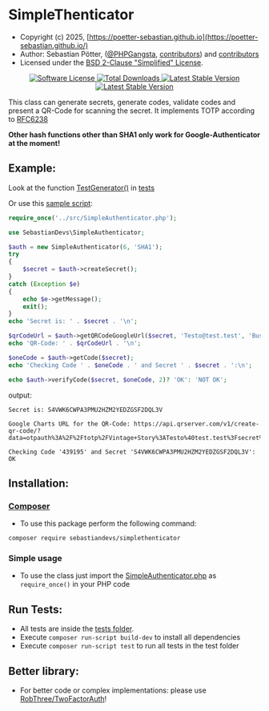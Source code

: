 # SimpleThenticator

* Copyright (c) 2025, [https://poetter-sebastian.github.io](https://poetter-sebastian.github.io/)
* Author: Sebastian Pötter, ([@PHPGangsta](https://github.com/PHPGangsta/GoogleAuthenticator), [contributors](https://github.com/PHPGangsta/GoogleAuthenticator/graphs/contributors)) and [contributors](https://github.com/poetter-sebastian/SimpleThenticator/graphs/contributors)
* Licensed under the [BSD 2-Clause "Simplified" License](https://github.com/poetter-sebastian/SimpleThenticator/blob/main/LICENSE).

<p align="center">
    <a href="LICENSE" target="_blank">
        <img alt="Software License" src="https://img.shields.io/badge/lisence-BSD_2_Clause-green?style=flat-square">
    </a>
    <a href="https://packagist.org/packages/sebastiandevs/simplethenticator" target="_blank">
        <img alt="Total Downloads" src="https://img.shields.io/packagist/dt/sebastiandevs/simplethenticator.svg?style=flat-square">
    </a>
    <a href="https://packagist.org/packages/sebastiandevs/simplethenticator" target="_blank">
        <img alt="Latest Stable Version" src="https://img.shields.io/packagist/v/sebastiandevs/simplethenticator.svg?style=flat-square&label=stable">
    </a>
    <a href="https://github.com/poetter-sebastian/SimpleThenticator/actions/workflows/phpunit_tests.yml" target="_blank">
        <img alt="Latest Stable Version" src="https://github.com/poetter-sebastian/SimpleThenticator/actions/workflows/phpunit_tests.yml/badge.svg?branch=develop">
    </a>
</p>

This class can generate secrets, generate codes, validate codes and present a QR-Code for scanning the secret. It implements TOTP
according to [RFC6238](https://tools.ietf.org/html/rfc6238)


**Other hash functions other than SHA1 only work for Google-Authenticator at the moment!**

Example:
------

Look at the function [TestGenerator()](https://github.com/poetter-sebastian/SimpleThenticator/blob/main/tests/SimpleAuthenticatorTest.php) in [tests](https://github.com/poetter-sebastian/SimpleThenticator/tree/main/tests)

Or use this [sample script](https://github.com/poetter-sebastian/SimpleThenticator/blob/main/sample/sample.php):
```php
require_once('../src/SimpleAuthenticator.php');

use SebastianDevs\SimpleAuthenticator;

$auth = new SimpleAuthenticator(6, 'SHA1');
try
{
    $secret = $auth->createSecret();
}
catch (Exception $e)
{
    echo $e->getMessage();
    exit();
}
echo 'Secret is: ' . $secret . '\n';

$qrCodeUrl = $auth->getQRCodeGoogleUrl($secret, 'Testo@test.test', 'Business');
echo 'QR-Code: ' . $qrCodeUrl . '\n';

$oneCode = $auth->getCode($secret);
echo 'Checking Code ' . $oneCode . ' and Secret ' . $secret . ':\n';

echo $auth->verifyCode($secret, $oneCode, 2)? 'OK': 'NOT OK';

```
output:
```
Secret is: S4VWK6CWPA3PMU2HZM2YEDZGSF2DQL3V

Google Charts URL for the QR-Code: https://api.qrserver.com/v1/create-qr-code/?data=otpauth%3A%2F%2Ftotp%2FVintage+Story%3ATesto%40test.test%3Fsecret%3DS4VWK6CWPA3PMU2HZM2YEDZGSF2DQL3V%26algorithm%3DSHA256%26issuer%3DVintage+Story&size=200x200&ecc=M

Checking Code '439195' and Secret 'S4VWK6CWPA3PMU2HZM2YEDZGSF2DQL3V':
OK
```

Installation:
-------------
### [Composer](https://getcomposer.org/doc/01-basic-usage.md)

- To use this package perform the following command:

```composer require sebastiandevs/simplethenticator```

### Simple usage

- To use the class just import the [SimpleAuthenticator.php](https://github.com/poetter-sebastian/SimpleThenticator/blob/main/src/SimpleAuthenticator.php) as ```require_once()``` in your PHP code

Run Tests:
----------

- All tests are inside the [tests folder](https://github.com/poetter-sebastian/SimpleThenticator/tree/main/tests).
- Execute `composer run-script build-dev` to install all dependencies
- Execute `composer run-script test` to run all tests in the test folder

Better library:
----------
- For better code or complex implementations: please use [RobThree/TwoFactorAuth](https://github.com/RobThree/TwoFactorAuth)!
